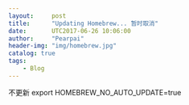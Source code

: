 ```yaml
---
layout:     post
title:      "Updating Homebrew... 暂时取消"
date:       UTC2017-06-26 10:06:00
author:     "Pearpai"
header-img: "img/homebrew.jpg"
catalog: true
tags:
    - Blog
---
```


不更新 export HOMEBREW_NO_AUTO_UPDATE=true
